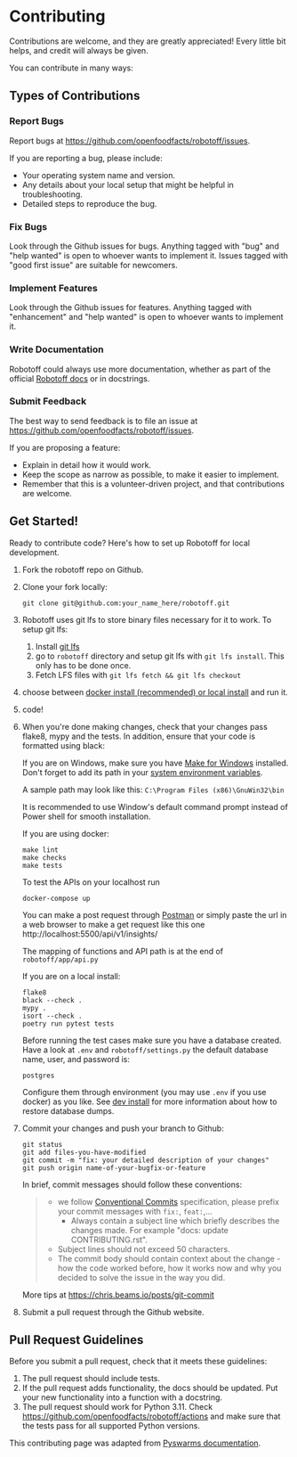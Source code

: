 # Contributing

Contributions are welcome, and they are greatly appreciated! Every little bit helps, and credit will always be given.

You can contribute in many ways:

## Types of Contributions

### Report Bugs

Report bugs at <https://github.com/openfoodfacts/robotoff/issues>.

If you are reporting a bug, please include:

- Your operating system name and version.
- Any details about your local setup that might be helpful in troubleshooting.
- Detailed steps to reproduce the bug.

### Fix Bugs

Look through the Github issues for bugs. Anything tagged with "bug" and "help wanted" is open to whoever wants to implement it. Issues tagged with "good first issue" are suitable for newcomers.

### Implement Features

Look through the Github issues for features. Anything tagged with "enhancement" and "help wanted" is open to whoever wants to implement it.

### Write Documentation

Robotoff could always use more documentation, whether as part of the official [Robotoff docs](https://github.com/openfoodfacts/robotoff/tree/main/doc) or in docstrings.

### Submit Feedback

The best way to send feedback is to file an issue at
<https://github.com/openfoodfacts/robotoff/issues>.

If you are proposing a feature:

- Explain in detail how it would work.
- Keep the scope as narrow as possible, to make it easier to implement.
- Remember that this is a volunteer-driven project, and that contributions are welcome.

## Get Started!

Ready to contribute code? Here's how to set up Robotoff for local development.

1. Fork the robotoff repo on Github.

2. Clone your fork locally:

   ```
   git clone git@github.com:your_name_here/robotoff.git
   ```

3. Robotoff uses git lfs to store binary files necessary for it to work. To setup git lfs:

   1. Install [git lfs](https://git-lfs.com/)
   2. go to `robotoff` directory and setup git lfs with `git lfs install`. This only has to be done once.
   3. Fetch LFS files with `git lfs fetch && git lfs checkout`

4. choose between [docker install (recommended) or local install](../how-to-guides/deployment/dev-install.md) and run it.

5. code!

6. When you're done making changes, check that your changes pass flake8, mypy and the tests. In addition, ensure that your code is formatted using black:

   If you are on Windows, make sure you have [Make for Windows](http://gnuwin32.sourceforge.net/packages/make.htm) installed. Don't forget to add its path in your [system environment variables](https://stackoverflow.com/questions/44272416/how-to-add-a-folder-to-path-environment-variable-in-windows-10-with-screensho/44272417#44272417).

   A sample path may look like this: `C:\Program Files (x86)\GnuWin32\bin`

   It is recommended to use Window's default command prompt instead of Power shell for smooth installation.  

   If you are using docker:

   ```
   make lint
   make checks
   make tests
   ```
   To test the APIs on your localhost run 

   ```
   docker-compose up
   ```

   You can make a post request through [Postman](https://www.postman.com/) or simply paste the url in a web browser to make a get request like this one http://localhost:5500/api/v1/insights/

   The mapping of functions and API path is at the end of `robotoff/app/api.py`

   If you are on a local install:

   ```
   flake8
   black --check .
   mypy .
   isort --check .
   poetry run pytest tests
   ```

   Before running the test cases make sure you have a database created. Have a look at `.env` and `robotoff/settings.py` the default database name, user, and password is:

   ```
   postgres
   ```
   Configure them through environment (you may use `.env` if you use docker) as you like. See [dev install](../how-to-guides/deployment/dev-install.md#) for more information about how to restore database dumps.

7. Commit your changes and push your branch to Github:

   ```
   git status
   git add files-you-have-modified
   git commit -m "fix: your detailed description of your changes"
   git push origin name-of-your-bugfix-or-feature
   ```

   In brief, commit messages should follow these conventions:

   > - we follow [Conventional Commits](https://www.conventionalcommits.org/en/v1.0.0/) specification, please prefix your commit messages with `fix:`, `feat:`,...
   >   - Always contain a subject line which briefly describes the changes made. For example "docs: update CONTRIBUTING.rst".
   > - Subject lines should not exceed 50 characters.
   > - The commit body should contain context about the change - how the code worked before, how it works now and why you decided to solve the issue in the way you did.

   More tips at <https://chris.beams.io/posts/git-commit>

8. Submit a pull request through the Github website.

## Pull Request Guidelines

Before you submit a pull request, check that it meets these guidelines:

1.  The pull request should include tests.
2.  If the pull request adds functionality, the docs should be updated. Put your new functionality into a function with a docstring.
3.  The pull request should work for Python 3.11. Check <https://github.com/openfoodfacts/robotoff/actions> and make sure that the tests pass for all supported Python versions.

This contributing page was adapted from [Pyswarms documentation](https://github.com/ljvmiranda921/pyswarms/blob/master/CONTRIBUTING.rst).
